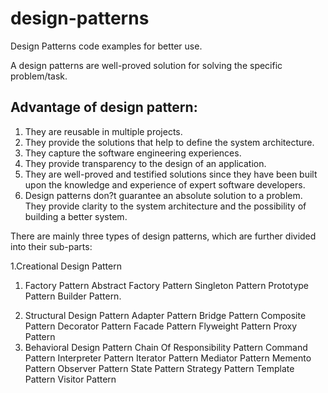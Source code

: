 # design-patterns
Design Patterns code examples for better use.

A design patterns are well-proved solution for solving the specific problem/task.

## Advantage of design pattern:
1) They are reusable in multiple projects.
2) They provide the solutions that help to define the system architecture.
3) They capture the software engineering experiences.
4) They provide transparency to the design of an application.
5) They are well-proved and testified solutions since they have been built upon the knowledge and experience of expert software developers.
6) Design patterns don?t guarantee an absolute solution to a problem. They provide clarity to the system architecture and the possibility of building a better system.


There are mainly three types of design patterns, which are further divided into their sub-parts:

1.Creational Design Pattern
  1) Factory Pattern
  Abstract Factory Pattern
  Singleton Pattern
  Prototype Pattern
  Builder Pattern.
2. Structural Design Pattern
Adapter Pattern
Bridge Pattern
Composite Pattern
Decorator Pattern
Facade Pattern
Flyweight Pattern
Proxy Pattern
3. Behavioral Design Pattern
Chain Of Responsibility Pattern
Command Pattern
Interpreter Pattern
Iterator Pattern
Mediator Pattern
Memento Pattern
Observer Pattern
State Pattern
Strategy Pattern
Template Pattern
Visitor Pattern
